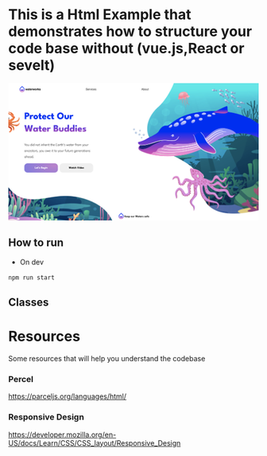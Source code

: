 # This is a Html Example that demonstrates how to structure your code base without (vue.js,React or sevelt)

![Alt text](./src/assets/images/demo-image.png?raw=true "Demo image")
## How to run

- On dev

```sh
npm run start
```

## Classes


# Resources

Some resources that will help you understand the codebase

### Percel
https://parceljs.org/languages/html/
### Responsive Design

https://developer.mozilla.org/en-US/docs/Learn/CSS/CSS_layout/Responsive_Design
